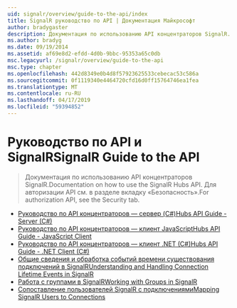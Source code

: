 ```yaml
---
uid: signalr/overview/guide-to-the-api/index
title: SignalR руководство по API | Документация Майкрософт
author: bradygaster
description: Документация по использованию API концентраторов SignalR. Для авторизации API см. в разделе вкладку «Безопасность».
ms.author: bradyg
ms.date: 09/19/2014
ms.assetid: af69e8d2-efdd-4d0b-9bbc-95353a65c0db
msc.legacyurl: /signalr/overview/guide-to-the-api
msc.type: chapter
ms.openlocfilehash: 442d8349e0b4d8f57923625533cebecac53c586a
ms.sourcegitcommit: 0f1119340e4464720cfd16d0ff15764746ea1fea
ms.translationtype: MT
ms.contentlocale: ru-RU
ms.lasthandoff: 04/17/2019
ms.locfileid: "59394852"
---
```

# <a name="signalr-guide-to-the-api"></a><span data-ttu-id="0e303-104">Руководство по API и SignalR</span><span class="sxs-lookup"><span data-stu-id="0e303-104">SignalR Guide to the API</span></span>

> <span data-ttu-id="0e303-105">Документация по использованию API концентраторов SignalR.</span><span class="sxs-lookup"><span data-stu-id="0e303-105">Documentation on how to use the SignalR Hubs API.</span></span> <span data-ttu-id="0e303-106">Для авторизации API см. в разделе вкладку «Безопасность».</span><span class="sxs-lookup"><span data-stu-id="0e303-106">For authorization API, see the Security tab.</span></span>


- [<span data-ttu-id="0e303-107">Руководство по API концентраторов — сервер (C#)</span><span class="sxs-lookup"><span data-stu-id="0e303-107">Hubs API Guide - Server (C#)</span></span>](hubs-api-guide-server.md)
- [<span data-ttu-id="0e303-108">Руководство по API концентраторов — клиент JavaScript</span><span class="sxs-lookup"><span data-stu-id="0e303-108">Hubs API Guide - JavaScript Client</span></span>](hubs-api-guide-javascript-client.md)
- [<span data-ttu-id="0e303-109">Руководство по API концентраторов — клиент .NET (C#)</span><span class="sxs-lookup"><span data-stu-id="0e303-109">Hubs API Guide - .NET Client (C#)</span></span>](hubs-api-guide-net-client.md)
- [<span data-ttu-id="0e303-110">Общие сведения и обработка событий времени существования подключений в SignalR</span><span class="sxs-lookup"><span data-stu-id="0e303-110">Understanding and Handling Connection Lifetime Events in SignalR</span></span>](handling-connection-lifetime-events.md)
- [<span data-ttu-id="0e303-111">Работа с группами в SignalR</span><span class="sxs-lookup"><span data-stu-id="0e303-111">Working with Groups in SignalR</span></span>](working-with-groups.md)
- [<span data-ttu-id="0e303-112">Сопоставление пользователей SignalR с подключениями</span><span class="sxs-lookup"><span data-stu-id="0e303-112">Mapping SignalR Users to Connections</span></span>](mapping-users-to-connections.md)
